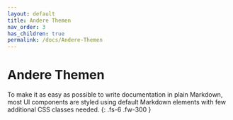 ```yaml
---
layout: default
title: Andere Themen
nav_order: 3
has_children: true
permalink: /docs/Andere-Themen
---
```


# Andere Themen

To make it as easy as possible to write documentation in plain Markdown, most UI components are styled using default Markdown elements with few additional CSS classes needed.
{: .fs-6 .fw-300 }
